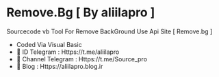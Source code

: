 # Remove.Bg [ By aliilapro ]
Sourcecode vb Tool For Remove BackGround Use Api Site [ Remove.bg ]
- Coded Via Visual Basic
- 🔱 ID Telegram : Https://t.me/aliilapro
- 🔱 Channel Telegram : Https://t.me/Source_pro
- 🔱 Blog : Https://aliilapro.blog.ir
